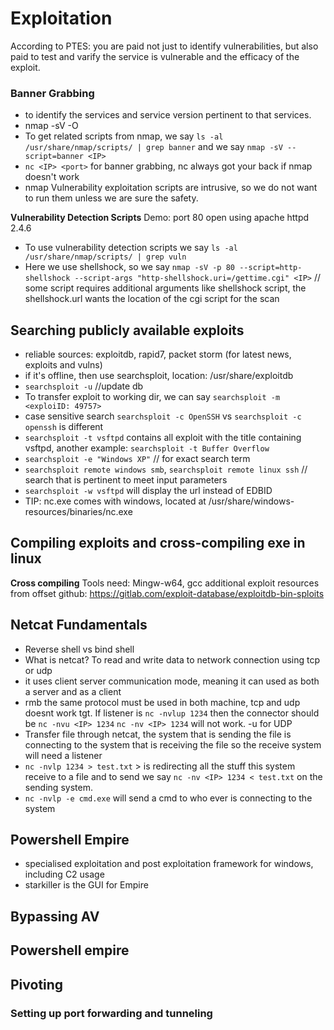 # Exploitation 

According to PTES: you are paid not just to identify vulnerabilities, but also paid to test and varify the service is vulnerable and the efficacy of the exploit.

### Banner Grabbing
- to identify the services and service version pertinent to that services.
- nmap -sV -O <TargetIP>
- To get related scripts from nmap, we say `ls -al /usr/share/nmap/scripts/ | grep banner` and we say `nmap -sV --script=banner <IP> `
- `nc <IP> <port>` for banner grabbing, nc always got your back if nmap doesn't work
- nmap Vulnerability exploitation scripts are intrusive, so we do not want to run them unless we are sure the safety.

**Vulnerability Detection Scripts**
Demo: port 80 open using apache httpd 2.4.6
- To use vulnerability detection scripts we say `ls -al /usr/share/nmap/scripts/ | grep vuln`
- Here we use shellshock, so we say `nmap -sV -p 80 --script=http-shellshock --script-args "http-shellshock.uri=/gettime.cgi" <IP>` // some script requires additional arguments like shellshock script, the shellshock.url wants the location of the cgi script for the scan

## Searching publicly available exploits
- reliable sources: exploitdb, rapid7, packet storm (for latest news, exploits and vulns)
- if it's offline, then use searchsploit, location: /usr/share/exploitdb
- `searchsploit -u` //update db
- To transfer exploit to working dir, we can say `searchsploit -m <exploiID: 49757>`
- case sensitive search `searchsploit -c OpenSSH` vs `searchsploit -c openssh` is different
- `searchsploit -t vsftpd` contains all exploit with the title containing vsftpd, another example: `searchsploit -t Buffer Overflow`
- `searchsploit -e "Windows XP"` // for exact search term
- `searchsploit remote windows smb`, `searchsploit remote linux ssh` // search that is pertinent to meet input parameters
- `searchsploit -w vsftpd` will display the url instead of EDBID
- TIP: nc.exe comes with windows, located at /usr/share/windows-resources/binaries/nc.exe

## Compiling exploits and cross-compiling exe in linux 

**Cross compiling**
Tools need: Mingw-w64, gcc
additional exploit resources from offset github: https://gitlab.com/exploit-database/exploitdb-bin-sploits

## Netcat Fundamentals

- Reverse shell vs bind shell
- What is netcat? To read and write data to network connection using tcp or udp
- it uses client server communication mode, meaning it can used as both a server and as a client
- rmb the same protocol must be used in both machine, tcp and udp doesnt work tgt. If listener is `nc -nvlup 1234` then the connector should be `nc -nvu <IP> 1234` `nc -nv <IP> 1234` will not work. -u for UDP
- Transfer file through netcat, the system that is sending the file is connecting to the system that is receiving the file so the receive system will need a listener
- `nc -nvlp 1234 > test.txt` > is redirecting all the stuff this system receive to a file and to send we say `nc -nv <IP> 1234 < test.txt` on the sending system.
- `nc -nvlp -e cmd.exe` will send a cmd to who ever is connecting to the system
 

## Powershell Empire
- specialised exploitation and post exploitation framework for windows, including C2 usage
- starkiller is the GUI for Empire

## Bypassing AV


## Powershell empire


## Pivoting

### Setting up port forwarding and tunneling
